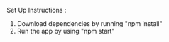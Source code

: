 Set Up Instructions :

  1. Download dependencies by running "npm install"
  2. Run the app by using "npm start"
